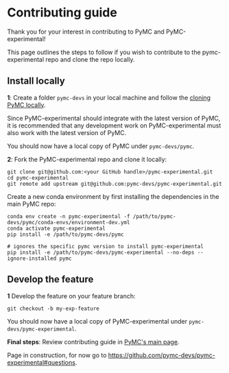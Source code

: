 # Contributing guide

Thank you for your interest in contributing to PyMC and PyMC-experimental!

This page outlines the steps to follow if you wish to contribute to the pymc-experimental repo and clone the repo locally.

## Install locally
**1**: Create a folder `pymc-devs` in your local machine and follow the [cloning PyMC locally](https://www.pymc.io/projects/docs/en/latest/contributing/pr_tutorial.html).

Since PyMC-experimental should integrate with the latest version of PyMC, it is recommended that any development work on PyMC-experimental must also work with the latest version of PyMC.

You should now have a local copy of PyMC under `pymc-devs/pymc`.

**2**: Fork the PyMC-experimental repo and clone it locally:

```
git clone git@github.com:<your GitHub handle>/pymc-experimental.git
cd pymc-experimental
git remote add upstream git@github.com:pymc-devs/pymc-experimental.git
```

Create a new conda environment by first installing the dependencies in the main PyMC repo:
```
conda env create -n pymc-experimental -f /path/to/pymc-devs/pymc/conda-envs/environment-dev.yml
conda activate pymc-experimental
pip install -e /path/to/pymc-devs/pymc

# ignores the specific pymc version to install pymc-experimental
pip install -e /path/to/pymc-devs/pymc-experimental --no-deps --ignore-installed pymc
```

## Develop the feature

**1** Develop the feature on your feature branch:
```
git checkout -b my-exp-feature
```



You should now have a local copy of PyMC-experimental under `pymc-devs/pymc-experimental`.

**Final steps**: Review contributing guide in [PyMC's main page](https://www.pymc.io/projects/docs/en/latest/contributing/index.html).

Page in construction, for now go to https://github.com/pymc-devs/pymc-experimental#questions.

